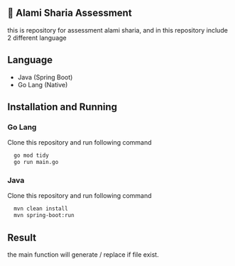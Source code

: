 
## 🚀 Alami Sharia Assessment
this is repository for assessment alami sharia, and in this repository include 2 different language


## Language

- Java (Spring Boot)
- Go Lang (Native)


## Installation and Running

### Go Lang
Clone this repository and run following command

```bash
  go mod tidy
  go run main.go
```
    

### Java
Clone this repository and run following command

```bash
  mvn clean install
  mvn spring-boot:run
```
    
## Result

the main function will generate / replace if file exist.

